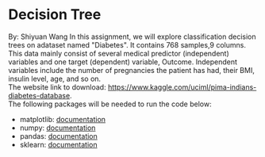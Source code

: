 # Decision Tree
By: Shiyuan Wang
In this assignment, we will explore classification decision trees on adataset named "Diabetes". It contains 768 samples,9 columns. This data mainly consist of several medical predictor (independent) variables and one target (dependent) variable, Outcome. Independent variables include the number of pregnancies the patient has had, their BMI, insulin level, age, and so on.\
The website link to download: https://www.kaggle.com/uciml/pima-indians-diabetes-database. \
The following packages will be needed to run the code below:
*   matplotlib: [documentation](https://matplotlib.org/stable/api/_as_gen/matplotlib.pyplot.html)
*   numpy: [documentation](https://numpy.org/devdocs/)
*   pandas: [documentation](https://pandas.pydata.org/docs/)
*   sklearn: [documentation](https://scikit-learn.org/stable/)
